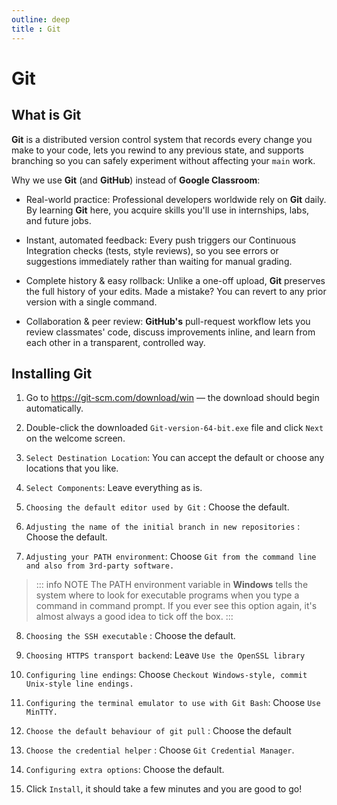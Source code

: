 ```yaml
---
outline: deep
title : Git
---
```


# Git

## What is Git

**Git** is a distributed version control system that records every change you make to your code, lets you rewind to any previous state, and supports branching so you can safely experiment without affecting your `main` work.

Why we use **Git** (and **GitHub**) instead of **Google Classroom**:

- Real-world practice: Professional developers worldwide rely on **Git** daily. By learning **Git** here, you acquire skills you'll use in internships, labs, and future jobs.

- Instant, automated feedback: Every push triggers our Continuous Integration checks (tests, style reviews), so you see errors or suggestions immediately rather than waiting for manual grading.

- Complete history & easy rollback: Unlike a one-off upload, **Git** preserves the full history of your edits. Made a mistake? You can revert to any prior version with a single command.

- Collaboration & peer review: **GitHub's** pull-request workflow lets you review classmates' code, discuss improvements inline, and learn from each other in a transparent, controlled way.


## Installing Git

1. Go to https://git-scm.com/download/win — the download should begin automatically.

2.  Double-click the downloaded `Git-version-64-bit.exe` file and click `Next` on the welcome screen.

3.  `Select Destination Location`: You can accept the default or choose any locations that you like.

4.  `Select Components`: Leave everything as is.

5.  `Choosing the default editor used by Git` :  Choose the default. 
   
6.  `Adjusting the name of the initial branch in new repositories` : Choose the default. 
   
7. `Adjusting your PATH environment`: Choose `Git from the command line and also from 3rd-party software.`
>::: info NOTE
The PATH environment variable in **Windows** tells the system where to look for executable programs when you type a command in command prompt. If you ever see this option again, it's almost always a good idea to tick off the box.
:::

8. `Choosing the SSH executable` : Choose the default.
   
9.  `Choosing HTTPS transport backend`: Leave `Use the OpenSSL library`
    
10. `Configuring line endings`: Choose `Checkout Windows-style, commit Unix-style line endings.`
    
11. `Configuring the terminal emulator to use with Git Bash`: Choose `Use MinTTY.`
    
12. `Choose the default behaviour of git pull` : Choose the default
    
13. `Choose the credential helper` : Choose `Git Credential Manager`.
    
14. `Configuring extra options`: Choose the default.
    
15. Click `Install`, it should take a few minutes and you are good to go!

